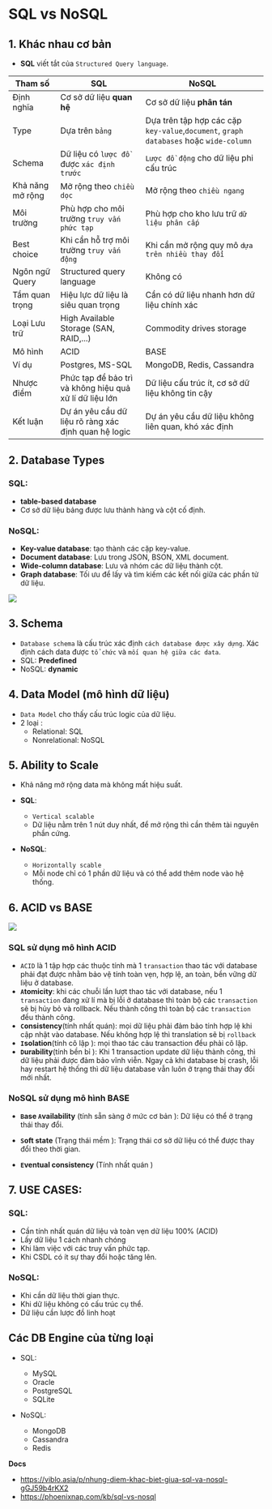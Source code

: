 # SQL vs NoSQL
## 1. Khác nhau cơ bản
- **SQL** viết tắt của `Structured Query language`.

|Tham số|SQL|NoSQL|
|-------|---|-----|
|Định nghĩa|Cơ sở dữ liệu **quan hệ** | Cơ sở dữ liệu **phân tán** |
|Type| Dựa trên `bảng`| Dựa trên tập hợp các cặp `key-value`,`document`, `graph databases` hoặc `wide-column`|
|Schema|Dữ liệu có `lược đồ `được `xác định trước` | `Lược đồ động` cho dữ liệu phi cấu trúc |
|Khả năng mở rộng| Mở rộng theo `chiều dọc` | Mở rộng theo `chiều ngang`|
|Môi trường| Phù hợp cho môi trường `truy vấn phức tạp` | Phù hợp cho kho lưu trữ `dữ liệu phân cấp `|
| Best choice| Khi cần hỗ trợ môi trường `truy vấn động` | Khi cần mở rộng quy mô `dựa trên nhiều thay đổi` |
| Ngôn ngữ Query| Structured query language| Không có|
| Tầm quan trọng | Hiệu lực dữ liệu là siêu quan trọng | Cần có dữ liệu nhanh hơn dữ liệu chính xác|
| Loại Lưu trữ | High Available Storage (SAN, RAID,...) | Commodity drives storage |
| Mô hình | ACID | BASE|
| Ví dụ | Postgres, MS-SQL| MongoDB, Redis, Cassandra|
| Nhược điểm | Phức tạp để bảo trì và không hiệu quả xử lí dữ liệu lớn | Dữ liệu cấu trúc ít, cơ sở dữ liệu không tin cậy | 
| Kết luận | Dự án yêu cầu dữ liệu rõ ràng xác định quan hệ logic| Dự án yêu cầu dữ liệu không liên quan, khó xác định |

## 2. Database Types
### SQL: 
- __table-based database__
- Cơ sở dữ liệu bảng được lưu thành hàng và cột cố  định.

### NoSQL:
- __Key-value database__: tạo thành các cặp key-value.
- __Document database__: Lưu trong JSON, BSON, XML document.
- __Wide-column database__: Lưu và nhóm các dữ liệu thành cột.
- __Graph database__: Tối ưu để lấy và tìm kiếm các kết nối giữa các phần tử dữ liệu.

![](https://phoenixnap.com/kb/wp-content/uploads/2020/08/database-types.jpg)

## 3. Schema
- `Database schema` là cấu trúc xác định `cách database được xây dựng`. Xác định cách data được `tổ chức` và `mối quan hệ giữa các data`.
- SQL: __Predefined__ 
- NoSQL: __dynamic__

## 4. Data Model (mô hình dữ liệu)
- `Data Model` cho thấy cấu trúc logic của dữ liệu.
- 2 loại :
  + Relational: SQL
  + Nonrelational: NoSQL

## 5. Ability to Scale
- Khả năng mở rộng data mà không mất hiệu suất.
- __SQL__:
  + `Vertical scalable`
  + Dữ liệu nằm trên 1 nút duy nhất, để mở rộng thì cần thêm tài nguyên phần cứng.

- __NoSQL__:
  + `Horizontally scable`
  + Mỗi node chỉ có 1 phần dữ liệu và có thể add thêm node vào hệ thống.

## 6. ACID vs BASE

![](https://phoenixnap.com/kb/wp-content/uploads/2020/08/acid-vs-base.png)

### SQL sử dụng mô hình ACID
- `ACID` là 1 tập hợp các thuộc tính mà 1 `transaction` thao tác với database phải đạt được nhằm bảo vệ tính toàn vẹn, hợp lệ, an toàn, bền vững dữ liệu ở database.
- **`A`tomicity**: khi các chuỗi lần lượt thao tác với database, nếu 1 `transaction` đang xử lí mà bị lỗi ở database thì toàn bộ các `transaction` sẽ bị hủy bỏ và rollback. Nếu thành công thì toàn bộ các `transaction` đều thành công.
- **`C`onsistency**(tính nhất quán): mọi dữ liệu phải đảm bảo tính hợp lệ khi cập nhật vào database. Nếu không hợp lệ thì translation sẽ bị `rollback`
- **`I`solation**(tính cô lập ): mọi thao tác cảu transaction đều phải cô lập.
- **`D`urability**(tính bền bỉ ): Khi 1 transaction update dữ liệu thành công, thì dữ liệu phải được đảm bảo vĩnh viễn. Ngay cả khi database bị crash, lỗi hay restart hệ thống thì dữ liệu database vẫn luôn ở trạng thái thay đổi mới nhất.

### NoSQL sử dụng mô hình BASE

- **`B`ase `A`vailability** (tính sẵn sàng ở mức cơ bản ): Dữ liệu có thể ở trạng thái thay đổi.

- **`S`oft state** (Trạng thái mềm ): Trạng thái cơ sở dữ liệu có thể được thay đổi theo thời gian.

- **`E`ventual consistency**  (Tính nhất quán )

## 7. USE CASES:
### SQL:
- Cần tính nhất quán dữ liệu và toàn vẹn dữ liệu 100% (ACID)
- Lấy dữ liệu 1 cách nhanh chóng
- Khi làm việc với các truy vấn phức tạp.
- Khi CSDL có ít sự thay đổi hoặc tăng lên.

### NoSQL:
- Khi cần dữ liệu thời gian thực.
- Khi dữ liệu không có cấu trúc cụ thể.
- Dữ liệu cần lược đồ linh hoạt 

## Các DB Engine của từng loại 
- SQL:
  + MySQL
  + Oracle 
  + PostgreSQL
  + SQLite

- NoSQL:
  + MongoDB
  + Cassandra
  + Redis

__Docs__

- https://viblo.asia/p/nhung-diem-khac-biet-giua-sql-va-nosql-gGJ59b4rKX2
- https://phoenixnap.com/kb/sql-vs-nosql







